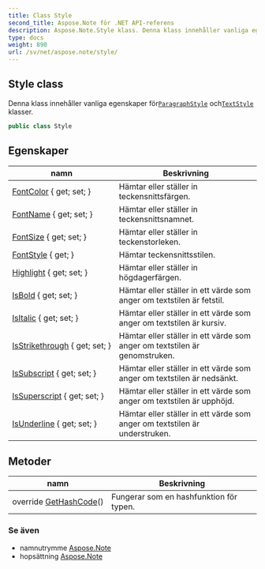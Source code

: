 ```yaml
---
title: Class Style
second_title: Aspose.Note för .NET API-referens
description: Aspose.Note.Style klass. Denna klass innehåller vanliga egenskaper förParagraphStyle ochTextStyle klasser.
type: docs
weight: 890
url: /sv/net/aspose.note/style/
---
```

## Style class

Denna klass innehåller vanliga egenskaper för[`ParagraphStyle`](../paragraphstyle/) och[`TextStyle`](../textstyle/) klasser.

```csharp
public class Style
```

## Egenskaper

| namn | Beskrivning |
| --- | --- |
| [FontColor](../../aspose.note/style/fontcolor/) { get; set; } | Hämtar eller ställer in teckensnittsfärgen. |
| [FontName](../../aspose.note/style/fontname/) { get; set; } | Hämtar eller ställer in teckensnittsnamnet. |
| [FontSize](../../aspose.note/style/fontsize/) { get; set; } | Hämtar eller ställer in teckenstorleken. |
| [FontStyle](../../aspose.note/style/fontstyle/) { get; } | Hämtar teckensnittsstilen. |
| [Highlight](../../aspose.note/style/highlight/) { get; set; } | Hämtar eller ställer in högdagerfärgen. |
| [IsBold](../../aspose.note/style/isbold/) { get; set; } | Hämtar eller ställer in ett värde som anger om textstilen är fetstil. |
| [IsItalic](../../aspose.note/style/isitalic/) { get; set; } | Hämtar eller ställer in ett värde som anger om textstilen är kursiv. |
| [IsStrikethrough](../../aspose.note/style/isstrikethrough/) { get; set; } | Hämtar eller ställer in ett värde som anger om textstilen är genomstruken. |
| [IsSubscript](../../aspose.note/style/issubscript/) { get; set; } | Hämtar eller ställer in ett värde som anger om textstilen är nedsänkt. |
| [IsSuperscript](../../aspose.note/style/issuperscript/) { get; set; } | Hämtar eller ställer in ett värde som anger om textstilen är upphöjd. |
| [IsUnderline](../../aspose.note/style/isunderline/) { get; set; } | Hämtar eller ställer in ett värde som anger om textstilen är understruken. |

## Metoder

| namn | Beskrivning |
| --- | --- |
| override [GetHashCode](../../aspose.note/style/gethashcode/)() | Fungerar som en hashfunktion för typen. |

### Se även

* namnutrymme [Aspose.Note](../../aspose.note/)
* hopsättning [Aspose.Note](../../)


